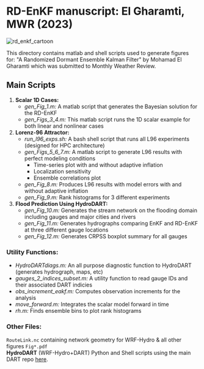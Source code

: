 # RD-EnKF manuscript: El Gharamti, MWR (2023)

![rd_enkf_cartoon](https://user-images.githubusercontent.com/35781176/214481920-2f337b60-e31e-4457-8098-74c439858a88.png)

This directory contains matlab and shell scripts used 
to generate figures for: 
"A Randomized Dormant Ensemble Kalman Filter" 
by Mohamad El Gharamti
which was submitted to Monthly Weather Review.

## Main Scripts
1. **Scalar 1D Cases:**
    - *gen_Fig_1.m:* A matlab script that generates the Bayesian solution for the RD-EnKF
    - *gen_Figs_3_4.m:* This matlab script runs the 1D scalar example for both linear and nonlinear cases   
2. **Lorenz-96 Attractor:**
    - *run_l96_exps.sh:* A bash shell script that runs all L96 experiments (designed for HPC architecture)
    - *gen_Figs_5_6_7.m:* A matlab script to generate L96 results with perfect modeling conditions
      - Time-series plot with and without adaptive inflation
      - Localization sensitivity 
      - Ensemble correlations plot
    - *gen_Fig_8.m:* Produces L96 results with model errors with and without adaptive inflation
    - *gen_Fig_9.m:* Rank histograms for 3 different experiments
3. **Flood Prediction Using HydroDART:**
    - *gen_Fig_10.m:* Generates the stream network on the flooding domain including gauges and major cities and rivers 
    - *gen_Fig_11.m:* Generates hydrographs comparing EnKF and RD-EnKF at three different gauge locations
    - *gen_Fig_12.m:* Generates CRPSS boxplot summary for all gauges

### Utility Functions:
- *HydroDARTdiags.m:* An all purpose diagnostic function to HydroDART (generates hydrograph, maps, etc)
- *gauges_2_indices_subset.m:* A utility function to read gauge IDs and their associated DART indicies
- *obs_increment_eakf.m:* Computes observation increments for the analysis
- *move_forward.m:* Integrates the scalar model forward in time
- *rh.m:* Finds ensemble bins to plot rank histograms

### Other Files: 
`RouteLink.nc` containing network geometry for WRF-Hydro & all other figures `Fig*.pdf`  
**HydroDART** (WRF-Hydro+DART) Python and Shell scripts using the main DART repo [here](https://github.com/NCAR/DART/tree/main/models/wrf_hydro).

